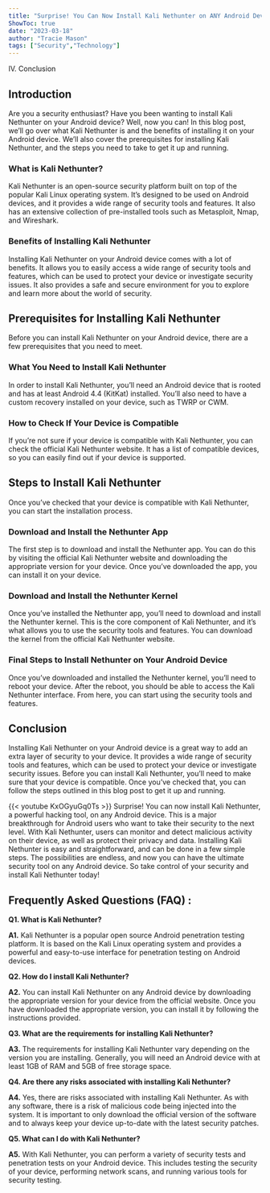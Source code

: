 ```yaml
---
title: "Surprise! You Can Now Install Kali Nethunter on ANY Android Device - Here's How!"
ShowToc: true 
date: "2023-03-18"
author: "Tracie Mason" 
tags: ["Security","Technology"]
---
```

IV. Conclusion

## Introduction
Are you a security enthusiast? Have you been wanting to install Kali Nethunter on your Android device? Well, now you can! In this blog post, we’ll go over what Kali Nethunter is and the benefits of installing it on your Android device. We’ll also cover the prerequisites for installing Kali Nethunter, and the steps you need to take to get it up and running.

### What is Kali Nethunter?
Kali Nethunter is an open-source security platform built on top of the popular Kali Linux operating system. It’s designed to be used on Android devices, and it provides a wide range of security tools and features. It also has an extensive collection of pre-installed tools such as Metasploit, Nmap, and Wireshark.

### Benefits of Installing Kali Nethunter
Installing Kali Nethunter on your Android device comes with a lot of benefits. It allows you to easily access a wide range of security tools and features, which can be used to protect your device or investigate security issues. It also provides a safe and secure environment for you to explore and learn more about the world of security.

## Prerequisites for Installing Kali Nethunter
Before you can install Kali Nethunter on your Android device, there are a few prerequisites that you need to meet.

### What You Need to Install Kali Nethunter
In order to install Kali Nethunter, you’ll need an Android device that is rooted and has at least Android 4.4 (KitKat) installed. You’ll also need to have a custom recovery installed on your device, such as TWRP or CWM.

### How to Check If Your Device is Compatible
If you’re not sure if your device is compatible with Kali Nethunter, you can check the official Kali Nethunter website. It has a list of compatible devices, so you can easily find out if your device is supported.

## Steps to Install Kali Nethunter
Once you’ve checked that your device is compatible with Kali Nethunter, you can start the installation process.

### Download and Install the Nethunter App
The first step is to download and install the Nethunter app. You can do this by visiting the official Kali Nethunter website and downloading the appropriate version for your device. Once you’ve downloaded the app, you can install it on your device.

### Download and Install the Nethunter Kernel
Once you’ve installed the Nethunter app, you’ll need to download and install the Nethunter kernel. This is the core component of Kali Nethunter, and it’s what allows you to use the security tools and features. You can download the kernel from the official Kali Nethunter website.

### Final Steps to Install Nethunter on Your Android Device
Once you’ve downloaded and installed the Nethunter kernel, you’ll need to reboot your device. After the reboot, you should be able to access the Kali Nethunter interface. From here, you can start using the security tools and features.

## Conclusion
Installing Kali Nethunter on your Android device is a great way to add an extra layer of security to your device. It provides a wide range of security tools and features, which can be used to protect your device or investigate security issues. Before you can install Kali Nethunter, you’ll need to make sure that your device is compatible. Once you’ve checked that, you can follow the steps outlined in this blog post to get it up and running.

{{< youtube KxOGyuGq0Ts >}} 
Surprise! You can now install Kali Nethunter, a powerful hacking tool, on any Android device. This is a major breakthrough for Android users who want to take their security to the next level. With Kali Nethunter, users can monitor and detect malicious activity on their device, as well as protect their privacy and data. Installing Kali Nethunter is easy and straightforward, and can be done in a few simple steps. The possibilities are endless, and now you can have the ultimate security tool on any Android device. So take control of your security and install Kali Nethunter today!

## Frequently Asked Questions (FAQ) :
**Q1. What is Kali Nethunter?**

**A1.** Kali Nethunter is a popular open source Android penetration testing platform. It is based on the Kali Linux operating system and provides a powerful and easy-to-use interface for penetration testing on Android devices.

**Q2. How do I install Kali Nethunter?**

**A2.** You can install Kali Nethunter on any Android device by downloading the appropriate version for your device from the official website. Once you have downloaded the appropriate version, you can install it by following the instructions provided. 

**Q3. What are the requirements for installing Kali Nethunter?**

**A3.** The requirements for installing Kali Nethunter vary depending on the version you are installing. Generally, you will need an Android device with at least 1GB of RAM and 5GB of free storage space.

**Q4. Are there any risks associated with installing Kali Nethunter?**

**A4.** Yes, there are risks associated with installing Kali Nethunter. As with any software, there is a risk of malicious code being injected into the system. It is important to only download the official version of the software and to always keep your device up-to-date with the latest security patches. 

**Q5. What can I do with Kali Nethunter?**

**A5.** With Kali Nethunter, you can perform a variety of security tests and penetration tests on your Android device. This includes testing the security of your device, performing network scans, and running various tools for security testing.





